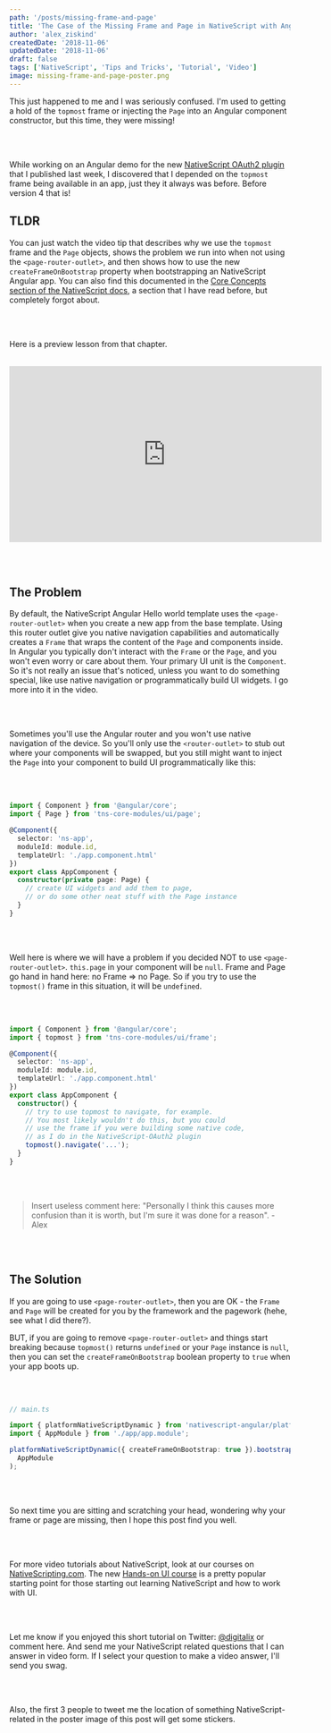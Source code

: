 ```yaml
---
path: '/posts/missing-frame-and-page'
title: 'The Case of the Missing Frame and Page in NativeScript with Angular'
author: 'alex_ziskind'
createdDate: '2018-11-06'
updatedDate: '2018-11-06'
draft: false
tags: ['NativeScript', 'Tips and Tricks', 'Tutorial', 'Video']
image: missing-frame-and-page-poster.png
---
```


This just happened to me and I was seriously confused. I'm used to getting a hold of the `topmost` frame or injecting the `Page` into an Angular component constructor, but this time, they were missing!

<br/><br/>

While working on an Angular demo for the new [NativeScript OAuth2 plugin](https://www.npmjs.com/package/nativescript-oauth2) that I published last week, I discovered that I depended on the `topmost` frame being available in an app, just they it always was before. Before version 4 that is!

## TLDR

You can just watch the video tip that describes why we use the `topmost` frame and the `Page` objects, shows the problem we run into when not using the `<page-router-outlet>`, and then shows how to use the new `createFrameOnBootstrap` property when bootstrapping an NativeScript Angular app. You can also find this documented in the [Core Concepts section of the NativeScript docs](https://docs.nativescript.org/core-concepts/angular-bootstrap#nativescript-application-options), a section that I have read before, but completely forgot about.

<br/><br/>

Here is a preview lesson from that chapter.
<br><br>

<div class="videoWrapper">
    <iframe width="560" height="315" src="https://www.youtube.com/embed/drhDBKAxxKk" frameborder="0" allowfullscreen></iframe>
</div>

<br><br>

## The Problem

By default, the NativeScript Angular Hello world template uses the `<page-router-outlet>` when you create a new app from the base template. Using this router outlet give you native navigation capabilities and automatically creates a `Frame` that wraps the content of the `Page` and components inside. In Angular you typically don't interact with the `Frame` or the `Page`, and you won't even worry or care about them. Your primary UI unit is the `Component`. So it's not really an issue that's noticed, unless you want to do something special, like use native navigation or programmatically build UI widgets. I go more into it in the video.

<br><br>

Sometimes you'll use the Angular router and you won't use native navigation of the device. So you'll only use the `<router-outlet>` to stub out where your components will be swapped, but you still might want to inject the `Page` into your component to build UI programmatically like this:

<br><br>

```typescript
import { Component } from '@angular/core';
import { Page } from 'tns-core-modules/ui/page';

@Component({
  selector: 'ns-app',
  moduleId: module.id,
  templateUrl: './app.component.html'
})
export class AppComponent {
  constructor(private page: Page) {
    // create UI widgets and add them to page,
    // or do some other neat stuff with the Page instance
  }
}
```

<br><br>

Well here is where we will have a problem if you decided NOT to use `<page-router-outlet>`. `this.page` in your component will be `null`. Frame and Page go hand in hand here: no Frame => no Page. So if you try to use the `topmost()` frame in this situation, it will be `undefined`.

<br><br>

```typescript
import { Component } from '@angular/core';
import { topmost } from 'tns-core-modules/ui/frame';

@Component({
  selector: 'ns-app',
  moduleId: module.id,
  templateUrl: './app.component.html'
})
export class AppComponent {
  constructor() {
    // try to use topmost to navigate, for example.
    // You most likely wouldn't do this, but you could
    // use the frame if you were building some native code,
    // as I do in the NativeScript-OAuth2 plugin
    topmost().navigate('...');
  }
}
```

<br><br>

> Insert useless comment here: "Personally I think this causes more confusion than it is worth, but I'm sure it was done for a reason". - Alex

<br><br>

## The Solution

If you are going to use `<page-router-outlet>`, then you are OK - the `Frame` and `Page` will be created for you by the framework and the pagework (hehe, see what I did there?).

BUT, if you are going to remove `<page-router-outlet>` and things start breaking because `topmost()` returns `undefined` or your `Page` instance is `null`, then you can set the `createFrameOnBootstrap` boolean property to `true` when your app boots up.

<br><br>

```typescript
// main.ts

import { platformNativeScriptDynamic } from 'nativescript-angular/platform';
import { AppModule } from './app/app.module';

platformNativeScriptDynamic({ createFrameOnBootstrap: true }).bootstrapModule(
  AppModule
);
```

<br><br>

So next time you are sitting and scratching your head, wondering why your frame or page are missing, then I hope this post find you well.

<br/><br/>

For more video tutorials about NativeScript, look at our courses on [NativeScripting.com](https://nativescripting.com). The new [Hands-on UI course](https://nativescripting.com/course/nativescript-hands-on-ui) is a pretty popular starting point for those starting out learning NativeScript and how to work with UI.

<br/><br/>

Let me know if you enjoyed this short tutorial on Twitter: <a href="https://twitter.com/digitalix" target="_blank">@digitalix</a> or comment here. And send me your NativeScript related questions that I can answer in video form. If I select your question to make a video answer, I'll send you swag.

<br/><br/>

Also, the first 3 people to tweet me the location of something NativeScript-related in the poster image of this post will get some stickers.
